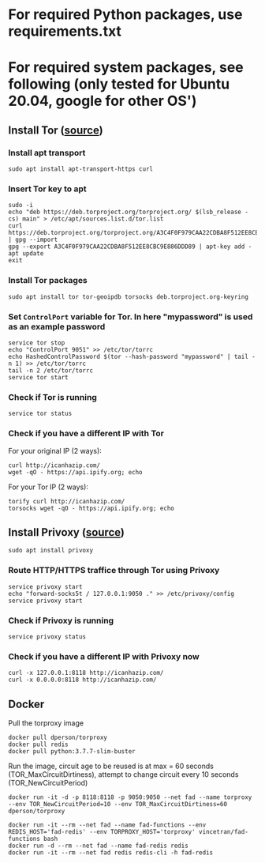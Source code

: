 # For required Python packages, use requirements.txt

# For required system packages, see following (only tested for Ubuntu 20.04, google for other OS')
## Install Tor ([source](https://www.linuxuprising.com/2018/10/how-to-install-and-use-tor-as-proxy-in.html))
### Install apt transport
```
sudo apt install apt-transport-https curl
```
### Insert Tor key to apt
```
sudo -i
echo "deb https://deb.torproject.org/torproject.org/ $(lsb_release -cs) main" > /etc/apt/sources.list.d/tor.list
curl https://deb.torproject.org/torproject.org/A3C4F0F979CAA22CDBA8F512EE8CBC9E886DDD89.asc | gpg --import
gpg --export A3C4F0F979CAA22CDBA8F512EE8CBC9E886DDD89 | apt-key add -
apt update
exit
```
### Install Tor packages
```
sudo apt install tor tor-geoipdb torsocks deb.torproject.org-keyring
```
### Set `ControlPort` variable for Tor. In here "mypassword" is used as an example password
```
service tor stop
echo "ControlPort 9051" >> /etc/tor/torrc
echo HashedControlPassword $(tor --hash-password "mypassword" | tail -n 1) >> /etc/tor/torrc
tail -n 2 /etc/tor/torrc
service tor start
```
### Check if Tor is running
```
service tor status
```
### Check if you have a different IP with Tor
For your original IP (2 ways):
```
curl http://icanhazip.com/
wget -qO - https://api.ipify.org; echo
```
For your Tor IP (2 ways):
```
torify curl http://icanhazip.com/
torsocks wget -qO - https://api.ipify.org; echo
```

## Install Privoxy ([source](https://www.linuxuprising.com/2018/10/how-to-install-and-use-tor-as-proxy-in.html))
```
sudo apt install privoxy
```
### Route HTTP/HTTPS traffice through Tor using Privoxy
```
service privoxy start
echo "forward-socks5t / 127.0.0.1:9050 ." >> /etc/privoxy/config
service privoxy start
```
### Check if Privoxy is running
```
service privoxy status
```
### Check if you have a different IP with Privoxy now
```
curl -x 127.0.0.1:8118 http://icanhazip.com/
curl -x 0.0.0.0:8118 http://icanhazip.com/
```

## Docker
Pull the torproxy image
```
docker pull dperson/torproxy
docker pull redis
docker pull python:3.7.7-slim-buster
```

Run the image, circuit age to be reused is at max = 60 seconds (TOR_MaxCircuitDirtiness), attempt to change circuit every 10 seconds (TOR_NewCircuitPeriod)
```
docker run -it -d -p 8118:8118 -p 9050:9050 --net fad --name torproxy --env TOR_NewCircuitPeriod=10 --env TOR_MaxCircuitDirtiness=60 dperson/torproxy
```

```
docker run -it --rm --net fad --name fad-functions --env REDIS_HOST='fad-redis' --env TORPROXY_HOST='torproxy' vincetran/fad-functions bash
docker run -d --rm --net fad --name fad-redis redis
docker run -it --rm --net fad redis redis-cli -h fad-redis
